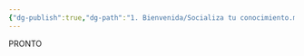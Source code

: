 ```yaml
---
{"dg-publish":true,"dg-path":"1. Bienvenida/Socializa tu conocimiento.md","permalink":"/1-bienvenida/socializa-tu-conocimiento/"}
---
```


PRONTO